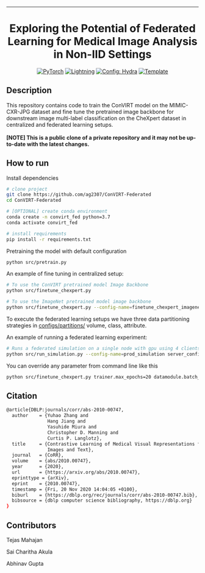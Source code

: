 ______________________________________________________________________

<div align="center">

#  Exploring the Potential of Federated Learning for Medical Image Analysis in Non-IID Settings

<a href="https://pytorch.org/get-started/locally/"><img alt="PyTorch" src="https://img.shields.io/badge/PyTorch-ee4c2c?logo=pytorch&logoColor=white"></a>
<a href="https://pytorchlightning.ai/"><img alt="Lightning" src="https://img.shields.io/badge/-Lightning-792ee5?logo=pytorchlightning&logoColor=white"></a>
<a href="https://hydra.cc/"><img alt="Config: Hydra" src="https://img.shields.io/badge/Config-Hydra-89b8cd"></a>
<a href="https://github.com/ashleve/lightning-hydra-template"><img alt="Template" src="https://img.shields.io/badge/-Lightning--Hydra--Template-017F2F?style=flat&logo=github&labelColor=gray"></a><br>
<!-- [![Paper](http://img.shields.io/badge/paper-arxiv.1001.2234-B31B1B.svg)](https://www.nature.com/articles/nature14539) -->
<!-- [![Conference](http://img.shields.io/badge/AnyConference-year-4b44ce.svg)](https://papers.nips.cc/paper/2020) -->

</div>

## Description

This repository contains code to train the ConVIRT model on the MIMIC-CXR-JPG dataset and fine tune the pretrained image backbone for downstream image multi-label classification on the CheXpert dataset in centralized and federated learning setups.
<br><br>
**[NOTE] This is a public clone of a private repository and it may not be up-to-date with the latest changes.**

## How to run

Install dependencies

```bash
# clone project
git clone https://github.com/ag2307/ConVIRT-Federated
cd ConVIRT-Federated

# [OPTIONAL] create conda environment
conda create -n convirt_fed python=3.7
conda activate convirt_fed

# install requirements
pip install -r requirements.txt
```

Pretraining the model with default configuration

```bash
python src/pretrain.py
```

An example of fine tuning in centralized setup:

```bash
# To use the ConVIRT pretrained model Image Backbone
python src/finetune_chexpert.py

# To use the ImageNet pretrained model image backbone
python src/finetune_chexpert.py --config-name=finetune_chexpert_imagenet
```

To execute the federated learning setups we have three data partitioning strategies in [configs/partitions/](configs/partitions/) volume, class, attribute.

An example of running a federated learning experiment:

```bash
# Runs a federated simulation on a single node with gpu using 4 clients for 100 rounds and paritioning logic for "class.yaml"
python src/run_simulation.py --config-name=prod_simulation server_config.num_rounds=100 pool_size=4 partitions=class partitions.num_clients=4 partitions.exclusive=False partitions.equal_num_samples=False task_name='fed_chexpert_class' job_name=fed_class_100_4_False_False datamodule.batch_size=256
```

You can override any parameter from command line like this

```bash
python src/finetune_chexpert.py trainer.max_epochs=20 datamodule.batch_size=64
```
## Citation
```bash
@article{DBLP:journals/corr/abs-2010-00747,
  author    = {Yuhao Zhang and
               Hang Jiang and
               Yasuhide Miura and
               Christopher D. Manning and
               Curtis P. Langlotz},
  title     = {Contrastive Learning of Medical Visual Representations from Paired
               Images and Text},
  journal   = {CoRR},
  volume    = {abs/2010.00747},
  year      = {2020},
  url       = {https://arxiv.org/abs/2010.00747},
  eprinttype = {arXiv},
  eprint    = {2010.00747},
  timestamp = {Fri, 20 Nov 2020 14:04:05 +0100},
  biburl    = {https://dblp.org/rec/journals/corr/abs-2010-00747.bib},
  bibsource = {dblp computer science bibliography, https://dblp.org}
}
```

## Contributors

Tejas Mahajan

Sai Charitha Akula

Abhinav Gupta

